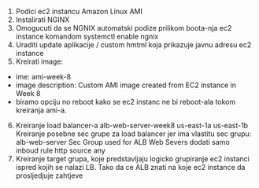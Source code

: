 1. Podici ec2 instancu Amazon Linux AMI 
2. Instalirati NGINX
3. Omogucuti da se NGNIX automatski podize prilikom boota-nja ec2 instance
   komandom systemctl enable ngnix
4. Uraditi update aplikacije / custom hmtml koja prikazuje javnu adresu ec2 instance
5. Kreirati image:
  -  ime: ami-week-8
  -  image description: Custom AMI image created from EC2 instance in Week 8
  -  biramo opciju no reboot kako se ec2 instanc ne bi reboot-ala tokom kreiranja ami-a. 
6. Kreiranje load balancer-a alb-web-server-week8
us-east-1a
us-east-1b
Kreiranje posebne sec grupe za load balancer jer ima vlastitu sec grupu:
alb-web-server
Sec Group used for ALB Web Severs
dodati samo inboud rule http source any
7. Kreiranje target grupa, koje predstavljaju logicko grupiranje ec2 instanci ispred kojih se nalazi LB.
Tako da ce ALB znati na koje ec2 instance da prosljedjuje zahtjeve


